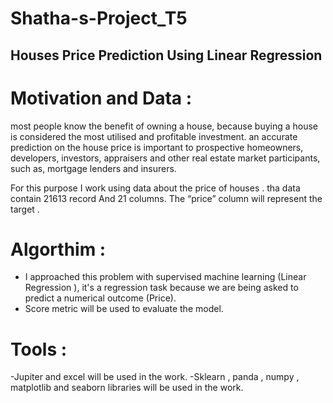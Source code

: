 # Shatha-s-Project_T5
## Houses Price Prediction Using Linear Regression 
# Motivation and Data :
most people know the benefit of owning a house, because buying a house is considered the most utilised and profitable investment.
an accurate prediction on the house price is important to prospective homeowners, developers, investors, appraisers
and other real estate market participants, such as, mortgage lenders and insurers.


For this purpose I work using data about the price of houses .
tha data contain 21613 record
And 21 columns.
The “price” column will represent the target .


# Algorthim :
- I approached this problem with supervised machine learning (Linear Regression ),
 it's a regression task because we are being asked to predict a numerical outcome (Price).
- Score metric will be used to evaluate the model.

# Tools :
-Jupiter and excel will be used in the work.
-Sklearn , panda , numpy , matplotlib and seaborn libraries will be used in the work.

